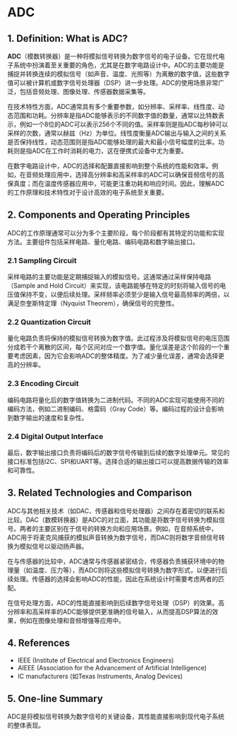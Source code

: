 # ADC

## 1. Definition: What is **ADC**?
**ADC**（模数转换器）是一种将模拟信号转换为数字信号的电子设备。它在现代电子系统中扮演着至关重要的角色，尤其是在数字电路设计中。ADC的主要功能是捕捉并转换连续的模拟信号（如声音、温度、光照等）为离散的数字值，这些数字值可以被计算机或数字信号处理器（DSP）进一步处理。ADC的使用场景非常广泛，包括音频处理、图像处理、传感器数据采集等。

在技术特性方面，ADC通常具有多个重要参数，如分辨率、采样率、线性度、动态范围和功耗。分辨率是指ADC能够表示的不同数字值的数量，通常以比特数表示，例如一个8位的ADC可以表示256个不同的值。采样率则是指ADC每秒钟可以采样的次数，通常以赫兹（Hz）为单位。线性度衡量ADC输出与输入之间的关系是否保持线性，动态范围则是指ADC能够处理的最大和最小信号幅度的比率。功耗则是指ADC在工作时消耗的电力，这在便携式设备中尤为重要。

在数字电路设计中，ADC的选择和配置直接影响到整个系统的性能和效率。例如，在音频处理应用中，选择高分辨率和高采样率的ADC可以确保音频信号的高保真度；而在温度传感器应用中，可能更注重功耗和响应时间。因此，理解ADC的工作原理和技术特性对于设计高效的电子系统至关重要。

## 2. Components and Operating Principles
ADC的工作原理通常可以分为多个主要阶段，每个阶段都有其特定的功能和实现方法。主要组件包括采样电路、量化电路、编码电路和数字输出接口。

### 2.1 Sampling Circuit
采样电路的主要功能是定期捕捉输入的模拟信号。这通常通过采样保持电路（Sample and Hold Circuit）来实现，该电路能够在特定的时刻将输入信号的电压值保持不变，以便后续处理。采样频率必须至少是输入信号最高频率的两倍，以满足奈奎斯特定理（Nyquist Theorem），确保信号的完整性。

### 2.2 Quantization Circuit
量化电路负责将保持的模拟信号转换为数字值。此过程涉及将模拟信号的电压范围分成若干个离散的区间，每个区间对应一个数字值。量化误差是这个阶段的一个重要考虑因素，因为它会影响ADC的整体精度。为了减少量化误差，通常会选择更高的分辨率。

### 2.3 Encoding Circuit
编码电路将量化后的数字值转换为二进制代码。不同的ADC实现可能使用不同的编码方法，例如二进制编码、格雷码（Gray Code）等。编码过程的设计会影响到数字输出的速度和复杂性。

### 2.4 Digital Output Interface
最后，数字输出接口负责将编码后的数字信号传输到后续的数字处理单元。常见的接口标准包括I2C、SPI和UART等。选择合适的输出接口可以提高数据传输的效率和可靠性。

## 3. Related Technologies and Comparison
ADC与其他相关技术（如DAC、传感器和信号处理器）之间存在着密切的联系和比较。DAC（数模转换器）是ADC的对立面，其功能是将数字信号转换为模拟信号。两者的主要区别在于信号的转换方向和应用场景。例如，在音频系统中，ADC用于将麦克风捕获的模拟声音转换为数字信号，而DAC则将数字音频信号转换为模拟信号以驱动扬声器。

在与传感器的比较中，ADC通常与传感器紧密结合，传感器负责捕获环境中的物理量（如温度、压力等），而ADC则将这些模拟信号转换为数字形式，以便进行后续处理。传感器的选择会影响ADC的性能，因此在系统设计时需要考虑两者的匹配。

在信号处理方面，ADC的性能直接影响到后续数字信号处理（DSP）的效果。高分辨率和高采样率的ADC能够提供更准确的信号输入，从而提高DSP算法的效果，例如在图像处理和音频增强等应用中。

## 4. References
- IEEE (Institute of Electrical and Electronics Engineers)
- AIEEE (Association for the Advancement of Artificial Intelligence)
- IC manufacturers (如Texas Instruments, Analog Devices)

## 5. One-line Summary
ADC是将模拟信号转换为数字信号的关键设备，其性能直接影响到现代电子系统的整体表现。